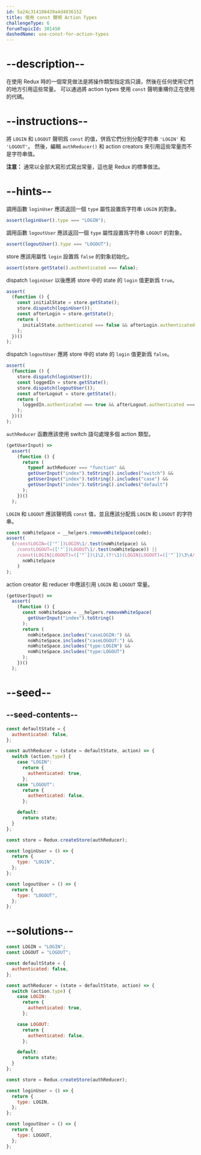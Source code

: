 ```yaml
---
id: 5a24c314108439a4d4036152
title: 使用 const 聲明 Action Types
challengeType: 6
forumTopicId: 301450
dashedName: use-const-for-action-types
---
```


# --description--

在使用 Redux 時的一個常見做法是將操作類型指定爲只讀，然後在任何使用它們的地方引用這些常量。 可以通過將 action types 使用 `const` 聲明重構你正在使用的代碼。

# --instructions--

將 `LOGIN` 和 `LOGOUT` 聲明爲 `const` 的值，併爲它們分別分配字符串 `'LOGIN'` 和 `'LOGOUT'`。 然後，編輯 `authReducer()` 和 action creators 來引用這些常量而不是字符串值。

**注意：** 通常以全部大寫形式寫出常量，這也是 Redux 的標準做法。

# --hints--

調用函數 `loginUser` 應該返回一個 `type` 屬性設置爲字符串 `LOGIN` 的對象。

```js
assert(loginUser().type === "LOGIN");
```

調用函數 `logoutUser` 應該返回一個 `type` 屬性設置爲字符串 `LOGOUT` 的對象。

```js
assert(logoutUser().type === "LOGOUT");
```

store 應該用屬性 `login` 設置爲 `false` 的對象初始化。

```js
assert(store.getState().authenticated === false);
```

dispatch `loginUser` 以後應將 store 中的 state 的 `login` 值更新爲 `true`。

```js
assert(
  (function () {
    const initialState = store.getState();
    store.dispatch(loginUser());
    const afterLogin = store.getState();
    return (
      initialState.authenticated === false && afterLogin.authenticated === true
    );
  })()
);
```

dispatch `logoutUser` 應將 store 中的 state 的 `login` 值更新爲 `false`。

```js
assert(
  (function () {
    store.dispatch(loginUser());
    const loggedIn = store.getState();
    store.dispatch(logoutUser());
    const afterLogout = store.getState();
    return (
      loggedIn.authenticated === true && afterLogout.authenticated === false
    );
  })()
);
```

`authReducer` 函數應該使用 switch 語句處理多個 action 類型。

```js
(getUserInput) =>
  assert(
    (function () {
      return (
        typeof authReducer === "function" &&
        getUserInput("index").toString().includes("switch") &&
        getUserInput("index").toString().includes("case") &&
        getUserInput("index").toString().includes("default")
      );
    })()
  );
```

`LOGIN` 和 `LOGOUT` 應該聲明爲 `const` 值，並且應該分配爲 `LOGIN` 和 `LOGOUT` 的字符串。

```js
const noWhiteSpace = __helpers.removeWhiteSpace(code);
assert(
  (/constLOGIN=(['"`])LOGIN\1/.test(noWhiteSpace) &&
    /constLOGOUT=(['"`])LOGOUT\1/.test(noWhiteSpace)) ||
    /const(LOGIN|LOGOUT)=(['"`])\1\2,(?!\1)(LOGIN|LOGOUT)=(['"`])\3\4/.test(
      noWhiteSpace
    )
);
```

action creator 和 reducer 中應該引用 `LOGIN` 和 `LOGOUT` 常量。

```js
(getUserInput) =>
  assert(
    (function () {
      const noWhiteSpace = __helpers.removeWhiteSpace(
        getUserInput("index").toString()
      );
      return (
        noWhiteSpace.includes("caseLOGIN:") &&
        noWhiteSpace.includes("caseLOGOUT:") &&
        noWhiteSpace.includes("type:LOGIN") &&
        noWhiteSpace.includes("type:LOGOUT")
      );
    })()
  );
```

# --seed--

## --seed-contents--

```js
const defaultState = {
  authenticated: false,
};

const authReducer = (state = defaultState, action) => {
  switch (action.type) {
    case "LOGIN":
      return {
        authenticated: true,
      };
    case "LOGOUT":
      return {
        authenticated: false,
      };

    default:
      return state;
  }
};

const store = Redux.createStore(authReducer);

const loginUser = () => {
  return {
    type: "LOGIN",
  };
};

const logoutUser = () => {
  return {
    type: "LOGOUT",
  };
};
```

# --solutions--

```js
const LOGIN = "LOGIN";
const LOGOUT = "LOGOUT";

const defaultState = {
  authenticated: false,
};

const authReducer = (state = defaultState, action) => {
  switch (action.type) {
    case LOGIN:
      return {
        authenticated: true,
      };

    case LOGOUT:
      return {
        authenticated: false,
      };

    default:
      return state;
  }
};

const store = Redux.createStore(authReducer);

const loginUser = () => {
  return {
    type: LOGIN,
  };
};

const logoutUser = () => {
  return {
    type: LOGOUT,
  };
};
```
